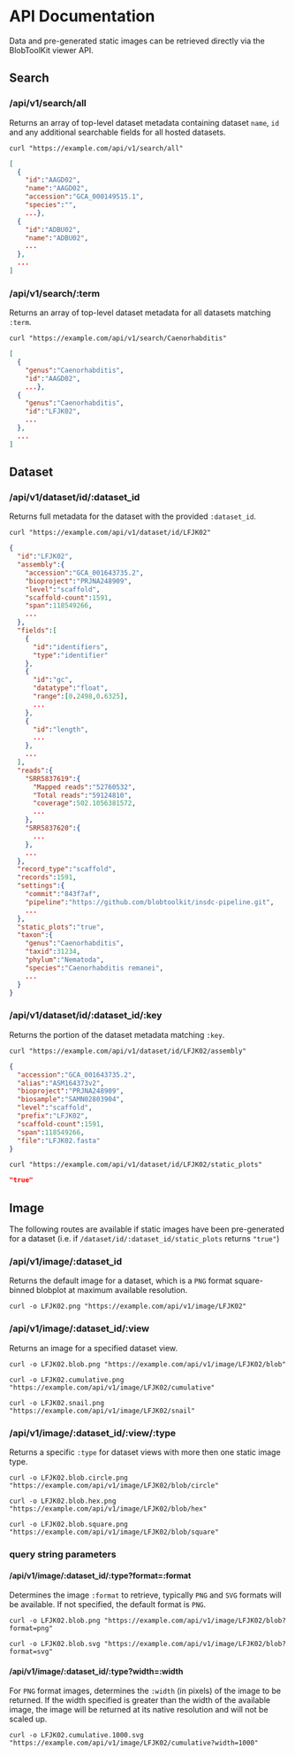 # API Documentation

Data and pre-generated static images can be retrieved directly via the BlobToolKit viewer API.

## Search

### /api/v1/search/all

Returns an array of top-level dataset metadata containing dataset `name`, `id` and any additional searchable fields for all hosted datasets.

```
curl "https://example.com/api/v1/search/all"
```

```json
[
  {
    "id":"AAGD02",
    "name":"AAGD02",
    "accession":"GCA_000149515.1",
    "species":"",
    ...},
  {
    "id":"ADBU02",
    "name":"ADBU02",
    ...
  },
  ...
]
```

### /api/v1/search/:term

Returns an array of top-level dataset metadata for all datasets matching `:term`.

```
curl "https://example.com/api/v1/search/Caenorhabditis"
```

```json
[
  {
    "genus":"Caenorhabditis",
    "id":"AAGD02",
    ...},
  {
    "genus":"Caenorhabditis",
    "id":"LFJK02",
    ...
  },
  ...
]
```

## Dataset

### /api/v1/dataset/id/:dataset_id

Returns full metadata for the dataset with the provided `:dataset_id`.

```
curl "https://example.com/api/v1/dataset/id/LFJK02"
```

```json
{
  "id":"LFJK02",
  "assembly":{
    "accession":"GCA_001643735.2",
    "bioproject":"PRJNA248909",
    "level":"scaffold",
    "scaffold-count":1591,
    "span":118549266,
    ...
  },
  "fields":[
    {
      "id":"identifiers",
      "type":"identifier"
    },
    {
      "id":"gc",
      "datatype":"float",
      "range":[0.2498,0.6325],
      ...
    },
    {
      "id":"length",
      ...
    },
    ...
  ],
  "reads":{
    "SRR5837619":{
      "Mapped reads":"52760532",
      "Total reads":"59124810",
      "coverage":502.1056381572,
      ...
    },
    "SRR5837620":{
      ...
    },
    ...
  },
  "record_type":"scaffold",
  "records":1591,
  "settings":{
    "commit":"843f7af",
    "pipeline":"https://github.com/blobtoolkit/insdc-pipeline.git",
    ...
  },
  "static_plots":"true",
  "taxon":{
    "genus":"Caenorhabditis",
    "taxid":31234,
    "phylum":"Nematoda",
    "species":"Caenorhabditis remanei",
    ...
  }
}
```

### /api/v1/dataset/id/:dataset_id/:key

Returns the portion of the dataset metadata matching `:key`.

```
curl "https://example.com/api/v1/dataset/id/LFJK02/assembly"
```

```json
{
  "accession":"GCA_001643735.2",
  "alias":"ASM164373v2",
  "bioproject":"PRJNA248909",
  "biosample":"SAMN02803904",
  "level":"scaffold",
  "prefix":"LFJK02",
  "scaffold-count":1591,
  "span":118549266,
  "file":"LFJK02.fasta"
}
```

```
curl "https://example.com/api/v1/dataset/id/LFJK02/static_plots"
```

```json
"true"
```

## Image

The following routes are available if static images have been pre-generated for a dataset (i.e. if `/dataset/id/:dataset_id/static_plots` returns `"true"`)

### /api/v1/image/:dataset_id

Returns the default image for a dataset, which is a `PNG` format square-binned blobplot at maximum available resolution.

```
curl -o LFJK02.png "https://example.com/api/v1/image/LFJK02"
```

### /api/v1/image/:dataset_id/:view

Returns an image for a specified dataset view.

```
curl -o LFJK02.blob.png "https://example.com/api/v1/image/LFJK02/blob"
```
```
curl -o LFJK02.cumulative.png "https://example.com/api/v1/image/LFJK02/cumulative"
```
```
curl -o LFJK02.snail.png "https://example.com/api/v1/image/LFJK02/snail"
```

### /api/v1/image/:dataset_id/:view/:type

Returns a specific `:type` for dataset views with more then one static image type.

```
curl -o LFJK02.blob.circle.png "https://example.com/api/v1/image/LFJK02/blob/circle"
```
```
curl -o LFJK02.blob.hex.png "https://example.com/api/v1/image/LFJK02/blob/hex"
```
```
curl -o LFJK02.blob.square.png "https://example.com/api/v1/image/LFJK02/blob/square"
```

### query string parameters

#### /api/v1/image/:dataset_id/:type?format=:format

Determines the image `:format` to retrieve, typically `PNG` and `SVG` formats will be available. If not specified, the default format is `PNG`.

```
curl -o LFJK02.blob.png "https://example.com/api/v1/image/LFJK02/blob?format=png"
```
```
curl -o LFJK02.blob.svg "https://example.com/api/v1/image/LFJK02/blob?format=svg"
```

#### /api/v1/image/:dataset_id/:type?width=:width

For `PNG` format images, determines the `:width` (in pixels) of the image to be returned. If the width specified is greater than the width of the available image, the image will be returned at its native resolution and will not be scaled up.

```
curl -o LFJK02.cumulative.1000.svg "https://example.com/api/v1/image/LFJK02/cumulative?width=1000"
```
